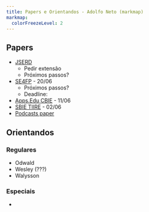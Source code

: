```yaml
---
title: Papers e Orientandos - Adolfo Neto (markmap)
markmap:
  colorFreezeLevel: 2
---
```


<!-- Visualizar em https://markmap.js.org/repl -->

## Papers

 - [JSERD](https://www.overleaf.com/project/64ff6d4ef94a60fed5b01db5)
   - Pedir extensão  
   - Próximos passos?
 - [SE4FP](https://se4fp.github.io/2025/) - 20/06
   - Próximos passos?
   - Deadline:
 - [Apps.Edu CBIE](https://cbie.sbc.org.br/2025/apps-edu2/) - 11/06
 - [SBIE TIIRE](https://cbie.sbc.org.br/2025/sbie2/) - 02/06
 - [Podcasts paper](https://www.overleaf.com/project/66e2c79cdfaca3ecc9c71dbe)

## Orientandos

### Regulares

- Odwald
- Wesley (???)
- Walysson

### Especiais

- 
